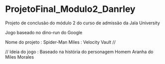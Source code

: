 # ProjetoFinal_Modulo2_Danrley

Projeto de conclusão do módulo 2 do curso de admissão da Jala University

Jogo baseado no dino-run do Google 

Nome do projeto : Spider-Man Miles : Velocity Vault //

// Ideia do jogo : Baseado na história do personagem Homem Aranha do Miles Morales 
